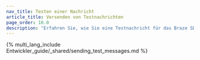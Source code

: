 ```yaml
---
nav_title: Testen einer Nachricht 
article_title: Versenden von Testnachrichten
page_order: 10.0
description: "Erfahren Sie, wie Sie eine Testnachricht für das Braze SDK versenden können."
---
```


{% multi_lang_include Entwickler_guide/_shared/sending_test_messages.md %}
